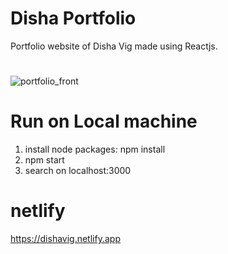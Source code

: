 # Disha Portfolio
Portfolio website of Disha Vig made using Reactjs.
#
![portfolio_front](https://github.com/vigdisha/disha/assets/100013206/17907903-a6cf-4930-84ea-5caf14bd1d24)

# Run on Local machine
1) install node packages: npm install
2) npm start
3) search on localhost:3000

# netlify
https://dishavig.netlify.app

